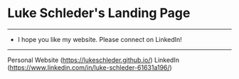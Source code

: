 # Luke Schleder's Landing Page
---

- I hope you like my website.  Please connect on LinkedIn!
---
Personal Website (https://lukeschleder.github.io/)
LinkedIn (https://www.linkedin.com/in/luke-schleder-61631a196/)